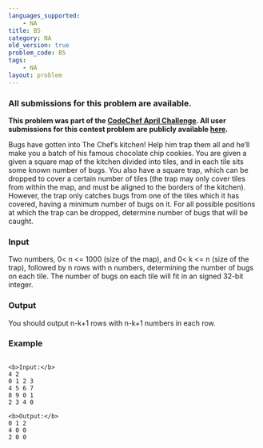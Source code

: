 ```yaml
---
languages_supported:
    - NA
title: B5
category: NA
old_version: true
problem_code: B5
tags:
    - NA
layout: problem
---
```

###  All submissions for this problem are available. 

**This problem was part of the [CodeChef April Challenge](http://www.codechef.com/APRIL09/). All user submissions for this contest problem are publicly available [here](http://www.codechef.com/APRIL09/status/B5/).**

Bugs have gotten into The Chef’s kitchen! Help him trap them all and he’ll make you a batch of his famous chocolate chip cookies. You are given a given a square map of the kitchen divided into tiles, and in each tile sits some known number of bugs. You also have a square trap, which can be dropped to cover a certain number of tiles (the trap may only cover tiles from within the map, and must be aligned to the borders of the kitchen). However, the trap only catches bugs from one of the tiles which it has covered, having a minimum number of bugs on it. For all possible positions at which the trap can be dropped, determine number of bugs that will be caught.

### Input

Two numbers, 0<  n  <= 1000 (size of the map), and 0< k <= n (size of the trap), followed by n rows with n numbers, determining the number of bugs on each tile. The number of bugs on each tile will fit in an signed 32-bit integer.

### Output

You should output n-k+1 rows with n-k+1 numbers in each row.

### Example

```

<b>Input:</b>
4 2
0 1 2 3
4 5 6 7
8 9 0 1
2 3 4 0

<b>Output:</b>
0 1 2
4 0 0
2 0 0

```